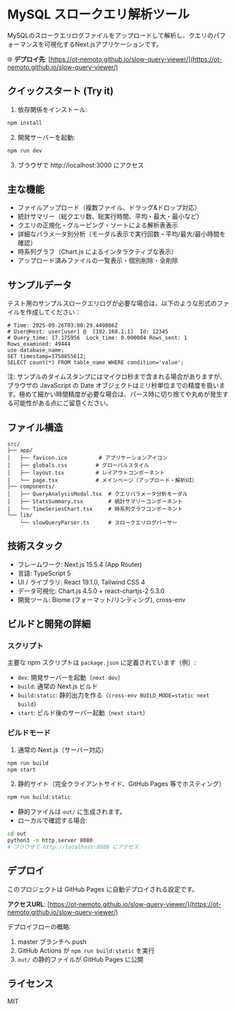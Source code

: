 # MySQL スロークエリ解析ツール

MySQLのスロークエリログファイルをアップロードして解析し、クエリのパフォーマンスを可視化するNext.jsアプリケーションです。

🌐 **デプロイ先**: [https://ot-nemoto.github.io/slow-query-viewer/](https://ot-nemoto.github.io/slow-query-viewer/)

## クイックスタート (Try it)

1. 依存関係をインストール:
```bash
npm install
```

2. 開発サーバーを起動:
```bash
npm run dev
```

3. ブラウザで http://localhost:3000 にアクセス

## 主な機能

- ファイルアップロード（複数ファイル、ドラッグ&ドロップ対応）
- 統計サマリー（総クエリ数、総実行時間、平均・最大・最小など）
- クエリの正規化・グルーピング・ソートによる解析表表示
- 詳細なパラメータ別分析（モーダル表示で実行回数・平均/最大/最小時間を確認）
- 時系列グラフ（Chart.js によるインタラクティブな表示）
- アップロード済みファイルの一覧表示・個別削除・全削除

## サンプルデータ

テスト用のサンプルスロークエリログが必要な場合は、以下のような形式のファイルを作成してください：

```
# Time: 2025-09-26T03:00:29.449806Z
# User@Host: user[user] @  [192.168.1.1]  Id: 12345
# Query_time: 17.175956  Lock_time: 0.000004 Rows_sent: 1  Rows_examined: 49444
use database_name;
SET timestamp=1758855612;
SELECT count(*) FROM table_name WHERE condition='value';
```

注: サンプルのタイムスタンプにはマイクロ秒まで含まれる場合がありますが、ブラウザの JavaScript の Date オブジェクトはミリ秒単位までの精度を扱います。極めて細かい時間精度が必要な場合は、パース時に切り捨てや丸めが発生する可能性がある点にご留意ください。

## ファイル構造

```
src/
├── app/
│   ├── favicon.ico          # アプリケーションアイコン
│   ├── globals.css         # グローバルスタイル
│   ├── layout.tsx          # レイアウトコンポーネント
│   └── page.tsx            # メインページ（アップロード・解析UI）
├── components/
│   ├── QueryAnalysisModal.tsx  # クエリパラメータ分析モーダル
│   ├── StatsSummary.tsx        # 統計サマリーコンポーネント
│   └── TimeSeriesChart.tsx     # 時系列グラフコンポーネント
└── lib/
    └── slowQueryParser.ts      # スロークエリログパーサー
```

## 技術スタック

- フレームワーク: Next.js 15.5.4 (App Router)
- 言語: TypeScript 5
- UI / ライブラリ: React 19.1.0, Tailwind CSS 4
- データ可視化: Chart.js 4.5.0 + react-chartjs-2 5.3.0
- 開発ツール: Biome (フォーマット/リンティング), cross-env

## ビルドと開発の詳細

### スクリプト

主要な npm スクリプトは `package.json` に定義されています（例）:

- `dev`: 開発サーバーを起動（`next dev`）
- `build`: 通常の Next.js ビルド
- `build:static`: 静的出力を作る（`cross-env BUILD_MODE=static next build`）
- `start`: ビルド後のサーバー起動（`next start`）

### ビルドモード

1) 通常の Next.js（サーバー対応）

```bash
npm run build
npm start
```

2) 静的サイト（完全クライアントサイド、GitHub Pages 等でホスティング）

```bash
npm run build:static
```

- 静的ファイルは `out/` に生成されます。
- ローカルで確認する場合:

```bash
cd out
python3 -m http.server 8080
# ブラウザで http://localhost:8080 にアクセス
```

## デプロイ

このプロジェクトは GitHub Pages に自動デプロイされる設定です。

**アクセスURL**: [https://ot-nemoto.github.io/slow-query-viewer/](https://ot-nemoto.github.io/slow-query-viewer/)

デプロイフローの概略:

1. master ブランチへ push
2. GitHub Actions が `npm run build:static` を実行
3. `out/` の静的ファイルが GitHub Pages に公開

## ライセンス

MIT
